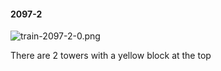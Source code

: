 #### 2097-2
![train-2097-2-0.png](https://github.com/lil-lab/nlvr/raw/master/nlvr/train/images/46/train-2097-2-0.png "train-2097-2-0.png")

There are 2 towers with a yellow block at the top